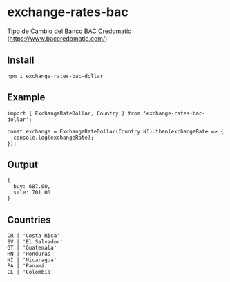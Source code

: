 # exchange-rates-bac

Tipo de Cambio del Banco BAC Credomatic (https://www.baccredomatic.com/)

## Install

    npm i exchange-rates-bac-dollar

## Example

    import { ExchangeRateDollar, Country } from 'exchange-rates-bac-dollar';

    const exchange = ExchangeRateDollar(Country.NI).then(exchangeRate => {
      console.log(exchangeRate);
    });

## Output

    {
      buy: 687.00,
      sale: 701.00
    }

## Countries

    CR | 'Costa Rica'
    SV | 'El Salvador'
    GT | 'Guatemala'
    HN | 'Honduras'
    NI | 'Nicaragua'
    PA | 'Panamá'
    CL | 'Colombia'
